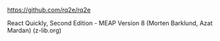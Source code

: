 https://github.com/rq2e/rq2e

React Quickly, Second Edition - MEAP Version 8 (Morten Barklund, Azat Mardan) (z-lib.org)
